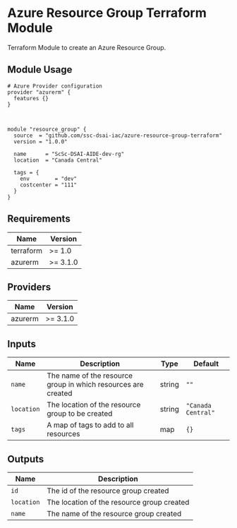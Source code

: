 # Azure Resource Group Terraform Module

Terraform Module to create an Azure Resource Group.

## Module Usage

```hcl
# Azure Provider configuration
provider "azurerm" {
  features {}
}



module "resource_group" {
  source  = "github.com/ssc-dsai-iac/azure-resource-group-terraform"
  version = "1.0.0"

  name      = "ScSc-DSAI-AIDE-dev-rg"
  location  = "Canada Central"

  tags = {
    env        = "dev"
    costcenter = "111"
  }
}
```

## Requirements

| Name | Version |
|------|---------|
| terraform | >= 1.0 |
| azurerm | >= 3.1.0 |

## Providers

| Name | Version |
|------|---------|
| azurerm | >= 3.1.0 |

## Inputs

Name | Description | Type | Default
---- | ----------- | ---- | -------
`name`|The name of the resource group in which resources are created|string|`""`
`location`|The location of the resource group to be created|string| `"Canada Central"`
`tags`|A map of tags to add to all resources|map|`{}`

## Outputs

Name | Description
---- | -----------
`id`|The id of the resource group created
`location`|The location of the resource group created
`name`|The name of the resource group created
